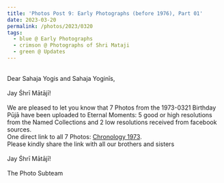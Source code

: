 ```yaml
---
title: 'Photos Post 9: Early Photographs (before 1976), Part 01'
date: 2023-03-20
permalink: /photos/2023/0320
tags:
  - blue @ Early Photographs
  - crimson @ Photographs of Shri Mataji
  - green @ Updates
---
```


<p>
<br>
Dear Sahaja Yogis and Sahaja Yoginīs,<br>
<br>
Jay Śhrī Mātājī!<br>
<br>
We are pleased to let you know that 7 Photos from the 1973-0321 Birthday Pūjā have been uploaded to Eternal Moments: 5 good or high resolutions from the Named Collections and 2 low resolutions received from facebook sources.<br>
One direct link to all 7 Photos: <a href="https://eternalmoments.smugmug.com/Chronology/1973"> Chronology 1973</a>.<br>
Please kindly share the link with all our brothers and sisters<br>

<br>
Jay Śhrī Mātājī!<br>
<br>
The Photo Subteam
</p>
